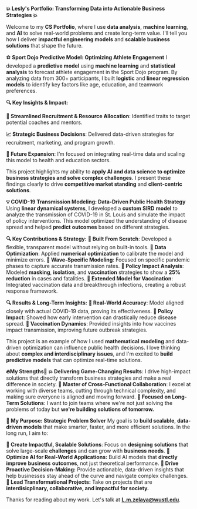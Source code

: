 **💥 Lesly's Portfolio: Transforming Data into Actionable Business Strategies 💥**

Welcome to my **CS Portfolio**, where I use **data analysis**, **machine learning**, and **AI** to solve real-world problems and create long-term value. I'll tell you how I deliver **impactful engineering models** and **scalable business solutions** that shape the future.

⚽ **Sport Dojo Predictive Model: Optimizing Athlete Engagement**
I developed a **predictive model** using **machine learning** and **statistical analysis** to forecast athlete engagement in the Sport Dojo program. By analyzing data from 300+ participants, I built **logistic** and **linear** **regression** **models** to identify key factors like age, education, and teamwork preferences.

**🔍 Key Insights & Impact:**

**🔹 Streamlined Recruitment & Resource Allocation**: Identified traits to target potential coaches and mentors.

**📈 Strategic Business Decisions**: Delivered data-driven strategies for recruitment, marketing, and program growth.

**🔄 Future Expansion**: I’m focused on integrating real-time data and scaling this model to health and education sectors.

This project highlights my ability to **apply AI and data science to optimize business strategies and solve complex challenges**. I present these findings clearly to drive **competitive market standing** and **client-centric solutions**.

**💡 COVID-19 Transmission Modeling: Data-Driven Public Health Strategy**
Using **linear dynamical systems**, I developed a **custom** **SIRD** **model** to analyze the transmission of COVID-19 in St. Louis and simulate the impact of policy interventions. This model optimized the understanding of disease spread and helped **predict** **outcomes** based on different strategies.

**🔍 Key Contributions & Strategy:**
**🔹 Built From Scratch**: Developed a flexible, transparent model without relying on built-in tools.
**🔹 Data Optimization**: Applied **numerical** **optimization** to calibrate the model and minimize errors.
**🔹 Wave-Specific Modeling**: Focused on specific pandemic phases to capture accurate transmission rates.
**🔹 Policy Impact Analysis**: Modeled **masking**, **isolation**, and **vaccination** strategies to show a **25% reduction** in cases and fatalities.
**🔹 Extended Model for Vaccination**: Integrated vaccination data and breakthrough infections, creating a robust response framework.

**🔍 Results & Long-Term Insights:**
**🔹 Real-World Accuracy**: Model aligned closely with actual COVID-19 data, proving its effectiveness.
**🔹 Policy Impact**: Showed how early intervention can drastically reduce disease spread.
**🔹 Vaccination Dynamics**: Provided insights into how vaccines impact transmission, improving future outbreak strategies.

This project is an example of how I used **mathematical** **modeling** and data-driven optimization can influence public health decisions. I love thinking about **complex and interdisciplinary issues**, and I'm excited to **build predictive models** that can optimize real-time solutions.

**🔥My Strengths💪**
**💥 Delivering Game-Changing Results**: I drive high-impact solutions that directly transform business strategies and make a real difference in society.
**🤝 Master of Cross-Functional Collaboration**: I excel at working with diverse teams, cutting through technical complexity, and making sure everyone is aligned and moving forward.
**🎯 Focused on Long-Term Solutions**: I want to join teams where we're not just solving the problems of today but **we're building solutions of tomorrow.**

**🚀 My Purpose: Strategic Problem Solver**
My goal is to **build scalable**, **data-driven models** that make smarter, faster, and more efficient solutions. In the long run, I aim to:

**🔹 Create Impactful, Scalable Solutions**: Focus on **designing** **solutions** that solve large-scale **challenges** and can grow with **business** **needs**.
**🔹 Optimize AI for Real-World Applications:** Build AI models that **directly** **improve** **business** **outcomes**, not just theoretical performance.
**🔹 Drive Proactive Decision-Making:** Provide actionable, data-driven insights that help businesses stay ahead of the curve and navigate complex challenges.
**🔹 Lead Transformational Projects:** Take on projects that are **interdisicplinary, collaborative, and impactful for society.**

Thanks for reading about my work. Let's talk at **L.m.zelaya@wustl.edu**.
